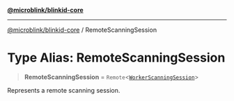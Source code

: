 [**@microblink/blinkid-core**](../README.md)

***

[@microblink/blinkid-core](../README.md) / RemoteScanningSession

# Type Alias: RemoteScanningSession

> **RemoteScanningSession** = `Remote`\<[`WorkerScanningSession`](WorkerScanningSession.md)\>

Represents a remote scanning session.
